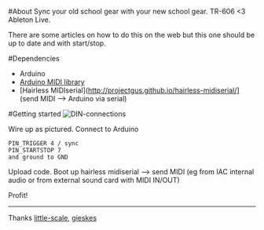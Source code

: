 #About
Sync your old school gear with your new school gear. TR-606 <3 Ableton Live.

There are some articles on how to do this on the web but this one should be up to date and with start/stop.

#Dependencies
* Arduino
* [Arduino MIDI library](http://playground.arduino.cc/Main/MIDILibrary)
* [Hairless MIDIserial](http://projectgus.github.io/hairless-midiserial/] (send MIDI –> Arduino via serial)

#Getting started
![DIN-connections](http://gieskes.nl/master-clock-generator/images/sync24-Schematics.gif)

Wire up as pictured. Connect to Arduino 

    PIN_TRIGGER 4 / sync
    PIN_STARTSTOP 7 
    and ground to GND

Upload code. Boot up hairless midiserial –> send MIDI 
(eg from IAC internal audio or from external sound card with MIDI IN/OUT)

Profit!

---
Thanks [little-scale](http://little-scale.blogspot.se/), [gieskes](http://acid-byte.com/AcidByte/?page_id=65)
